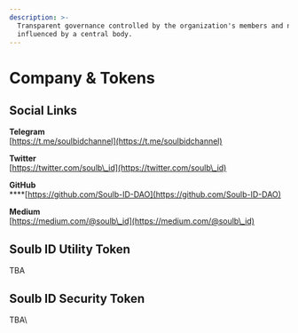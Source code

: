 ```yaml
---
description: >-
  Transparent governance controlled by the organization's members and not
  influenced by a central body.
---
```


# Company & Tokens

## Social Links

**Telegram**\
[https://t.me/soulbidchannel](https://t.me/soulbidchannel)

**Twitter**\
&#x20;[https://twitter.com/soulb\_id](https://twitter.com/soulb\_id)

**GitHub**\
****[https://github.com/Soulb-ID-DAO](https://github.com/Soulb-ID-DAO)

**Medium**\
[https://medium.com/@soulb\_id](https://medium.com/@soulb\_id)

## Soulb ID Utility Token

TBA

## Soulb ID Security Token

TBA\
